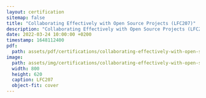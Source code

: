 ```yaml
---
layout: certification
sitemap: false
title: "Collaborating Effectively with Open Source Projects (LFC207)"
description: "Collaborating Effectively with Open Source Projects (LFC207)"
date: 2022-03-24 10:00:00 +0200
timestamp: 1648112400
pdf:
  path: assets/pdf/certifications/collaborating-effectively-with-open-source-projects-lfc207.pdf
image:
  path: assets/img/certifications/collaborating-effectively-with-open-source-projects-lfc207.webp
  width: 800
  height: 620
  caption: LFC207
  object-fit: cover
---
```

